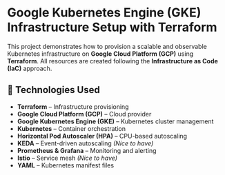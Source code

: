 # Google Kubernetes Engine (GKE) Infrastructure Setup with Terraform

This project demonstrates how to provision a scalable and observable Kubernetes infrastructure on **Google Cloud Platform (GCP)** using **Terraform**. All resources are created following the **Infrastructure as Code (IaC)** approach.

## 🚀 Technologies Used

- **Terraform** – Infrastructure provisioning
- **Google Cloud Platform (GCP)** – Cloud provider
- **Google Kubernetes Engine (GKE)** – Kubernetes cluster management
- **Kubernetes** – Container orchestration
- **Horizontal Pod Autoscaler (HPA)** – CPU-based autoscaling
- **KEDA** – Event-driven autoscaling *(Nice to have)*
- **Prometheus & Grafana** – Monitoring and alerting
- **Istio** – Service mesh *(Nice to have)*
- **YAML** – Kubernetes manifest files
